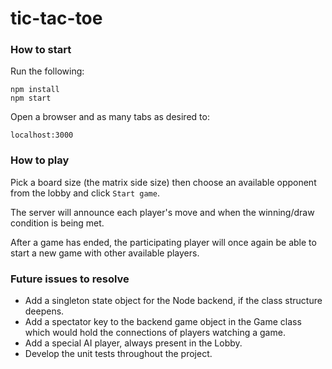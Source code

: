 # tic-tac-toe

### How to start

Run the following:
```
npm install
npm start
```

Open a browser and as many tabs as desired to:
```
localhost:3000
```

### How to play

Pick a board size (the matrix side size) then choose an available opponent from the lobby and click `Start game`.

The server will announce each player's move and when the winning/draw condition is being met.

After a game has ended, the participating player will once again be able to start a new game with other available players.

### Future issues to resolve

- Add a singleton state object for the Node backend, if the class structure deepens.
- Add a spectator key to the backend game object in the Game class which would hold the connections of players watching a game.
- Add a special AI player, always present in the Lobby.
- Develop the unit tests throughout the project.
